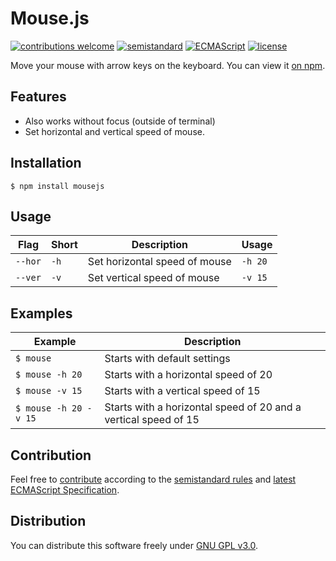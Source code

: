 # Mouse.js

[![contributions welcome](https://img.shields.io/badge/contributions-welcome-brightgreen.svg)](https://github.com/berkerol/mousejs/issues)
[![semistandard](https://img.shields.io/badge/code%20style-semistandard-brightgreen.svg)](https://github.com/Flet/semistandard)
[![ECMAScript](https://img.shields.io/badge/ECMAScript-latest-brightgreen.svg)](https://www.ecma-international.org/ecma-262)
[![license](https://img.shields.io/badge/license-GNU%20GPL%20v3.0-blue.svg)](https://github.com/berkerol/mousejs/blob/master/LICENSE)

Move your mouse with arrow keys on the keyboard. You can view it [on npm](https://www.npmjs.com/package/mousejs).

## Features

* Also works without focus (outside of terminal)
* Set horizontal and vertical speed of mouse.

## Installation

```
$ npm install mousejs
```

## Usage

Flag | Short | Description | Usage
-----|-------|---------|------
`--hor` | `-h` | Set horizontal speed of mouse | `-h 20`
`--ver` | `-v` | Set vertical speed of mouse | `-v 15`

## Examples

Example | Description
--------|------------
`$ mouse` | Starts with default settings
`$ mouse -h 20` | Starts with a horizontal speed of 20
`$ mouse -v 15` | Starts with a vertical speed of 15
`$ mouse -h 20 -v 15` | Starts with a horizontal speed of 20 and a vertical speed of 15

## Contribution

Feel free to [contribute](https://github.com/berkerol/mousejs/issues) according to the [semistandard rules](https://github.com/Flet/semistandard) and [latest ECMAScript Specification](https://www.ecma-international.org/ecma-262).

## Distribution

You can distribute this software freely under [GNU GPL v3.0](https://github.com/berkerol/mousejs/blob/master/LICENSE).
